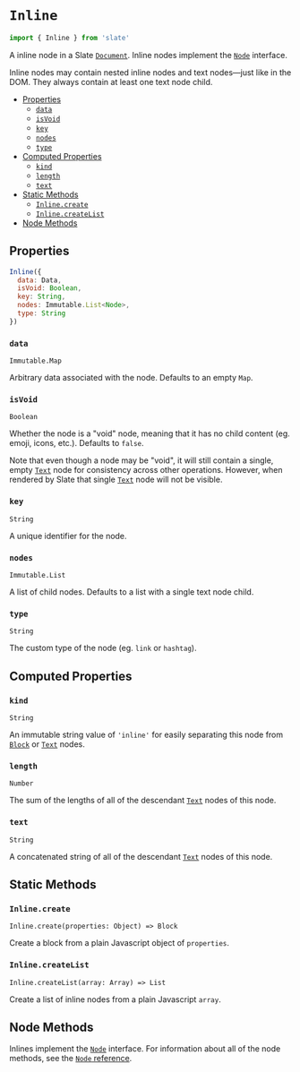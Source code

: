 
# `Inline`

```js
import { Inline } from 'slate'
```

A inline node in a Slate [`Document`](./document.md). Inline nodes implement the [`Node`](./node.md) interface.

Inline nodes may contain nested inline nodes and text nodes—just like in the DOM. They always contain at least one text node child.

- [Properties](#properties)
  - [`data`](#data)
  - [`isVoid`](#isvoid)
  - [`key`](#key)
  - [`nodes`](#nodes)
  - [`type`](#type)
- [Computed Properties](#computed-properties)
  - [`kind`](#kind)
  - [`length`](#length)
  - [`text`](#text)
- [Static Methods](#static-methods)
  - [`Inline.create`](#inlinecreate)
  - [`Inline.createList`](#inlinecreatelist)
- [Node Methods](#node-methods)


## Properties

```js
Inline({
  data: Data,
  isVoid: Boolean,
  key: String,
  nodes: Immutable.List<Node>,
  type: String
})
```

### `data`
`Immutable.Map`

Arbitrary data associated with the node. Defaults to an empty `Map`.

### `isVoid`
`Boolean`

Whether the node is a "void" node, meaning that it has no child content (eg. emoji, icons, etc.). Defaults to `false`.

Note that even though a node may be "void", it will still contain a single, empty [`Text`](./text.md) node for consistency across other operations. However, when rendered by Slate that single [`Text`](./text.md) node will not be visible.

### `key`
`String`

A unique identifier for the node.

### `nodes`
`Immutable.List`

A list of child nodes. Defaults to a list with a single text node child.

### `type`
`String`

The custom type of the node (eg. `link` or `hashtag`).


## Computed Properties

### `kind`
`String`

An immutable string value of `'inline'` for easily separating this node from [`Block`](./block.md) or [`Text`](./text.md) nodes.

### `length`
`Number`

The sum of the lengths of all of the descendant [`Text`](./text.md) nodes of this node.

### `text`
`String`

A concatenated string of all of the descendant [`Text`](./text.md) nodes of this node.


## Static Methods

### `Inline.create`
`Inline.create(properties: Object) => Block`

Create a block from a plain Javascript object of `properties`.

### `Inline.createList`
`Inline.createList(array: Array) => List`

Create a list of inline nodes from a plain Javascript `array`.


## Node Methods

Inlines implement the [`Node`](./node.md) interface. For information about all of the node methods, see the [`Node` reference](./node.md).
